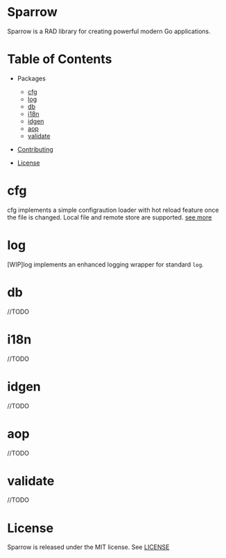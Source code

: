 # Sparrow

Sparrow is a RAD library for creating powerful modern Go applications.


# Table of Contents

- Packages
  * [cfg](#cfg)
  * [log](#log)
  * [db](#db)
  * [i18n](#i18n)
  * [idgen](#idgen)
  * [aop](#aop)
  * [validate](#validate)


- [Contributing](CONTRIBUTING.md)
- [License](#license)


# cfg
cfg implements a simple configraution loader with hot reload feature once the file is changed. Local file and remote store are supported. [see more](cfg/README.md)

# log
[WIP]log implements an enhanced logging wrapper for standard `log`. 

# db
//TODO

# i18n
//TODO

# idgen
//TODO

# aop
//TODO

# validate
//TODO

# License

Sparrow is released under the MIT license. See [LICENSE](LICENSE)